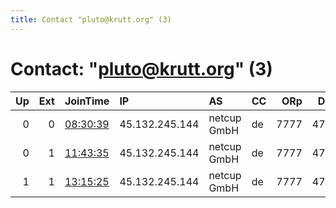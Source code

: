 ```yaml
---
title: Contact "pluto@krutt.org" (3)
---
```


# Contact: "pluto@krutt.org" (3)

|   Up |   Ext | JoinTime                                                                                              | IP             | AS          | CC   |   ORp |   Dirp | OS    | Version   | Nickname     |   eFamMembers |
|-----:|------:|:------------------------------------------------------------------------------------------------------|:---------------|:------------|:-----|------:|-------:|:------|:----------|:-------------|--------------:|
|    0 |     0 | [08:30:39](https://nusenu.github.io/OrNetStats/w/relay/2B54149A27D7C8E74ED83F371F83188B511CB4DD.html) | 45.132.245.144 | netcup GmbH | de   |  7777 |   4711 | Linux | 0.4.5.10  | FotherMucker |             1 |
|    0 |     1 | [11:43:35](https://nusenu.github.io/OrNetStats/w/relay/08FD8459DB9A1B59811A839B48071E614A4F1AB8.html) | 45.132.245.144 | netcup GmbH | de   |  7777 |   4711 | Linux | 0.4.5.10  | FotherMucker |             1 |
|    1 |     1 | [13:15:25](https://nusenu.github.io/OrNetStats/w/relay/942815210FEC4FF2B700D558F21D0FE459521FF0.html) | 45.132.245.144 | netcup GmbH | de   |  7777 |   4711 | Linux | 0.4.5.10  | FotherMucker |             1 |
